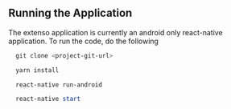 ## Running the Application

The extenso application is currently an android only react-native application. To run the code, do the following

```powershell
  git clone <project-git-url>

  yarn install

  react-native run-android

  react-native start
```
